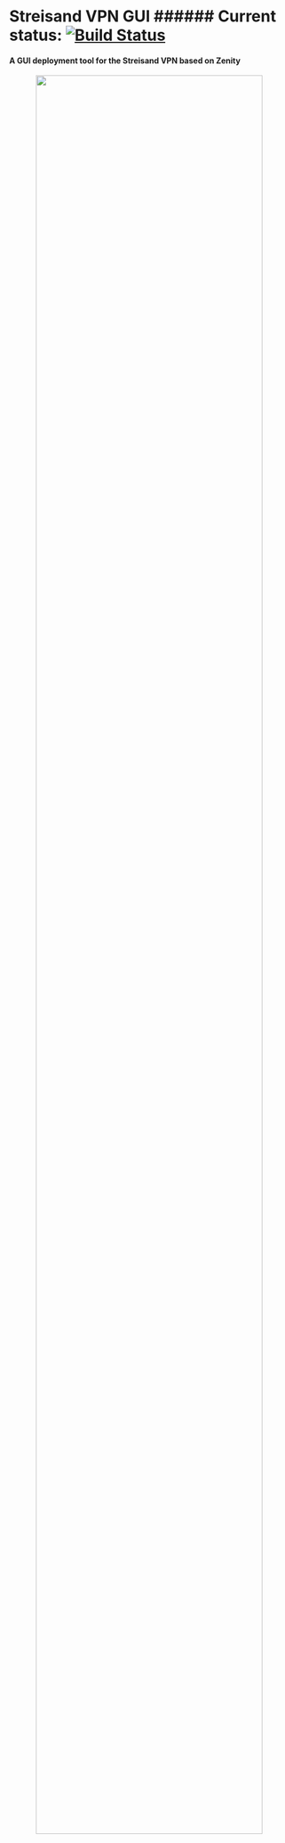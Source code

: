 # Streisand VPN GUI ###### Current status: [![Build Status](https://travis-ci.org/ipat8/Streisand-VPN-GUI.svg?branch=master)](https://travis-ci.org/ipat8/Streisand-VPN-GUI)
#### A GUI deployment tool for the Streisand VPN based on Zenity


<p align="center">
<img src="http://i.imgur.com/QGRzNdS.png" width="90%"></img>
</p>
